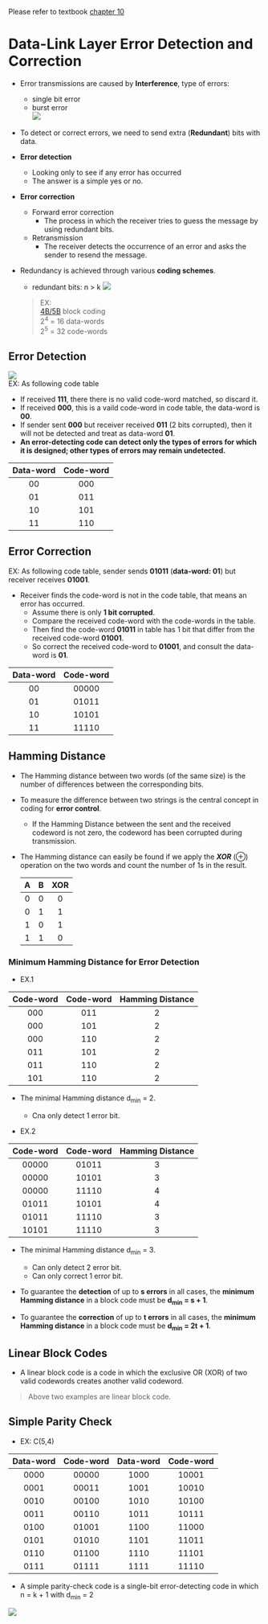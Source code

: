 Please refer to textbook [chapter 10](https://github.com/cnchenpu/data-comm/blob/master/ppt/Ch10-Forouzan.ppt)

# Data-Link Layer Error Detection and Correction
- Error transmissions are caused by __Interference__, type of errors:
  - single bit error
  - burst error <br>
![](fig/bit-error.png)
- To detect or correct errors, we need to send extra (__Redundant__) bits with data.
- __Error detection__
  - Looking only to see if any error has occurred
  - The answer is a simple yes or no.
- __Error correction__
  - Forward error correction
    - The process in which the receiver tries to guess the message by using redundant bits.
  - Retransmission
    - The receiver detects the occurrence of an error and asks the sender to resend the message.
- Redundancy is achieved through various __coding schemes__.
  - redundant bits: n > k
  ![](fig/coding-scheme.png)
  
  > EX: <br>
  > [4B/5B](https://github.com/cnchenpu/data-comm/blob/master/11_data-comm_digital-trans_D2D.md#4b5b) block coding <br>
  > 2<sup>4</sup> = 16 data-words <br>
  > 2<sup>5</sup> = 32 code-words <br>

## Error Detection
![](fig/error-detection-model.png) <br>
EX:
As following code table
- If received __111__, there there is no valid code-word matched, so discard it.
- If received __000__, this is a vaild code-word in code table, the data-word is __00__.
- If sender sent __000__ but receiver received __011__ (2 bits corrupted), then it will not be detected and treat as data-word __01__.
- __An error-detecting code can detect only the types of errors for which it is designed; other types of errors may remain undetected.__

|Data-word|Code-word|
|:----:|:----:|
|00|000|
|01|011|
|10|101|
|11|110|

## Error Correction
EX: 
As following code table, sender sends __01011__ (__data-word: 01__) but receiver receives __01001__.
- Receiver finds the code-word is not in the code table, that means an error has occurred.
  - Assume there is only __1 bit corrupted__.
  - Compare the received code-word with the code-words in the table.
  - Then find the code-word __01011__ in table has 1 bit that differ from the received code-word __01001__.
  - So correct the received code-word to __01001__, and consult the data-word is __01__.

|Data-word|Code-word|
|:----:|:----:|
|00|00000|
|01|01011|
|10|10101|
|11|11110|

## Hamming Distance
- The Hamming distance between two words (of the same size) is the number of differences between the corresponding bits.
- To measure the difference between two strings is the central concept in coding for __error control__.
  - If the Hamming Distance between the sent and the received codeword is not zero, the codeword has been corrupted during transmission.
- The Hamming distance can easily be found if we apply the ___XOR___ (&oplus;) operation on the two words and count the number of 1s in the result.  
   
  |A|B|XOR|
  |:---:|:---:|:---:|
  |0|0|0|
  |0|1|1|
  |1|0|1|
  |1|1|0|
  
### Minimum Hamming Distance for Error Detection
- EX.1

|Code-word|Code-word|Hamming Distance|
|:----:|:----:|:----:|
|000|011|2|
|000|101|2|
|000|110|2|
|011|101|2|
|011|110|2| 
|101|110|2| 

  - The minimal Hamming distance d<sub>min</sub> = 2.
    - Cna only detect 1 error bit.

- EX.2 

|Code-word|Code-word|Hamming Distance|
|:----:|:----:|:----:|
|00000|01011|3|
|00000|10101|3|
|00000|11110|4|
|01011|10101|4|
|01011|11110|3| 
|10101|11110|3| 

  - The minimal Hamming distance d<sub>min</sub> = 3.
    - Can only detect 2 error bit.
    - Can only correct 1 error bit.

- To guarantee the __detection__ of up to __s errors__ in all cases, the __minimum Hamming distance__ in a block code must be __d<sub>min</sub> = s + 1__.
- To guarantee the __correction__ of up to __t errors__ in all cases, the __minimum Hamming distance__ in a block code must be __d<sub>min</sub> = 2t + 1__.

## Linear Block Codes
- A linear block code is a code in which the exclusive OR (XOR) of two valid codewords creates another valid codeword.
> Above two examples are linear block code.

## Simple Parity Check
- EX: C(5,4)

|Data-word|Code-word|Data-word|Code-word|
|:----:|:----:|:----:|:----:|
|0000|00000|1000|10001|
|0001|00011|1001|10010|
|0010|00100|1010|10100|
|0011|00110|1011|10111|
|0100|01001|1100|11000|
|0101|01010|1101|11011|
|0110|01100|1110|11101|
|0111|01111|1111|11110|

- A simple parity-check code is a single-bit error-detecting code in which n = k + 1 with d<sub>min</sub> = 2

![](fig/simple-parity-check.png)

